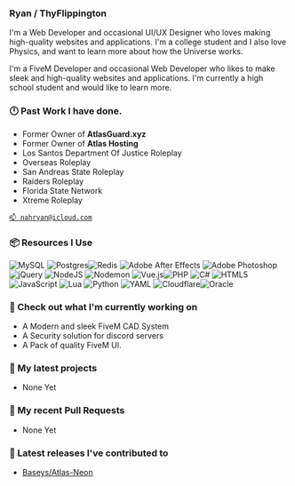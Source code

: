 ### Ryan / ThyFlippington

I'm a Web Developer and occasional UI/UX Designer who loves making high-quality websites and applications. I'm a college
student and I also love Physics, and want to learn more about how the Universe works.

I'm a FiveM Developer and occasional Web Developer who likes to make sleek and high-quality websites and applications. I'm currently a high school student 
and would like to learn more.

### 🕛 Past Work I have done.

- Former Owner of **AtlasGuard.xyz**
- Former Owner of **Atlas Hosting**
- Los Santos Department Of Justice Roleplay
- Overseas Roleplay
- San Andreas State Roleplay
- Raiders Roleplay
- Florida State Network
- Xtreme Roleplay

[`📫 nahryan@icloud.com`](mailto:nahryan@icloud.com)
### 📦 Resources I Use

![MySQL](https://img.shields.io/badge/mysql-4479A1.svg?style=for-the-badge&logo=mysql&logoColor=white) ![Postgres](https://img.shields.io/badge/postgres-%23316192.svg?style=for-the-badge&logo=postgresql&logoColor=white)![Redis](https://img.shields.io/badge/redis-%23DD0031.svg?style=for-the-badge&logo=redis&logoColor=white) ![Adobe After Effects](https://img.shields.io/badge/Adobe%20After%20Effects-9999FF.svg?style=for-the-badge&logo=Adobe%20After%20Effects&logoColor=white) ![Adobe Photoshop](https://img.shields.io/badge/adobe%20photoshop-%2331A8FF.svg?style=for-the-badge&logo=adobe%20photoshop&logoColor=white) ![jQuery](https://img.shields.io/badge/jquery-%230769AD.svg?style=for-the-badge&logo=jquery&logoColor=white) ![NodeJS](https://img.shields.io/badge/node.js-6DA55F?style=for-the-badge&logo=node.js&logoColor=white) ![Nodemon](https://img.shields.io/badge/NODEMON-%23323330.svg?style=for-the-badge&logo=nodemon&logoColor=%BBDEAD) ![Vue.js](https://img.shields.io/badge/vuejs-%2335495e.svg?style=for-the-badge&logo=vuedotjs&logoColor=%234FC08D)![PHP](https://img.shields.io/badge/php-%23777BB4.svg?style=for-the-badge&logo=php&logoColor=white) ![C#](https://img.shields.io/badge/c%23-%23239120.svg?style=for-the-badge&logo=csharp&logoColor=white) ![HTML5](https://img.shields.io/badge/html5-%23E34F26.svg?style=for-the-badge&logo=html5&logoColor=white)  ![JavaScript](https://img.shields.io/badge/javascript-%23323330.svg?style=for-the-badge&logo=javascript&logoColor=%23F7DF1E) ![Lua](https://img.shields.io/badge/lua-%232C2D72.svg?style=for-the-badge&logo=lua&logoColor=white) ![Python](https://img.shields.io/badge/python-3670A0?style=for-the-badge&logo=python&logoColor=ffdd54) ![YAML](https://img.shields.io/badge/yaml-%23ffffff.svg?style=for-the-badge&logo=yaml&logoColor=151515) ![Cloudflare](https://img.shields.io/badge/Cloudflare-F38020?style=for-the-badge&logo=Cloudflare&logoColor=white)![Oracle](https://img.shields.io/badge/Oracle-F80000?style=for-the-badge&logo=oracle&logoColor=white)

### 👷 Check out what I'm currently working on

- A Modern and sleek FiveM CAD System
- A Security solution for discord servers
- A Pack of quality FiveM UI.

### 🌱 My latest projects

- None Yet

### 🔨 My recent Pull Requests

- None Yet

### 🔭 Latest releases I've contributed to

- [Baseys/Atlas-Neon]([https://github.com/maximousblk/mill](https://github.com/Baseys/Atlas-Neon))
